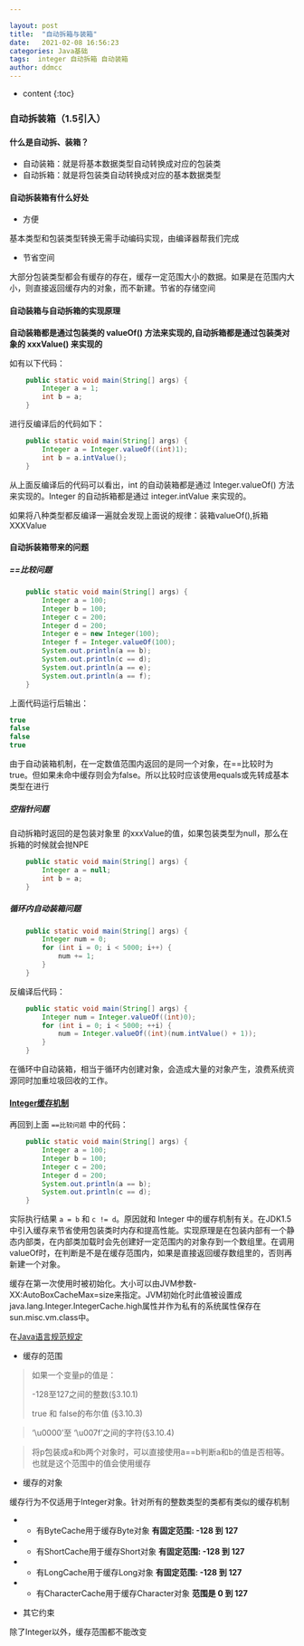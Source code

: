```yaml
---

layout: post
title:  "自动拆箱与装箱"
date:   2021-02-08 16:56:23
categories: Java基础
tags:  integer 自动拆箱 自动装箱
author: ddmcc
---
```


* content
{:toc}

  
### 自动拆装箱（1.5引入）

#### 什么是自动拆、装箱？

- 自动装箱：就是将基本数据类型自动转换成对应的包装类
- 自动拆箱：就是将包装类自动转换成对应的基本数据类型



#### 自动拆装箱有什么好处

- 方便

基本类型和包装类型转换无需手动编码实现，由编译器帮我们完成

- 节省空间

大部分包装类型都会有缓存的存在，缓存一定范围大小的数据。如果是在范围内大小，则直接返回缓存内的对象，而不新建。节省的存储空间


#### 自动装箱与自动拆箱的实现原理

**自动装箱都是通过包装类的 valueOf() 方法来实现的,自动拆箱都是通过包装类对象的 xxxValue() 来实现的**

如有以下代码：

```java
    public static void main(String[] args) {
        Integer a = 1;
        int b = a;
    }
```

进行反编译后的代码如下：

```java
    public static void main(String[] args) {
        Integer a = Integer.valueOf((int)1);
        int b = a.intValue();
    }
```

从上面反编译后的代码可以看出，int 的自动装箱都是通过 Integer.valueOf() 方法来实现的。Integer 的自动拆箱都是通过 integer.intValue 来实现的。

如果将八种类型都反编译一遍就会发现上面说的规律：装箱valueOf(),拆箱XXXValue



#### 自动拆装箱带来的问题


##### ==比较问题

```java
    public static void main(String[] args) {
        Integer a = 100;
        Integer b = 100;
        Integer c = 200;
        Integer d = 200;
        Integer e = new Integer(100);
        Integer f = Integer.valueOf(100);
        System.out.println(a == b);
        System.out.println(c == d);
        System.out.println(a == e);
        System.out.println(a == f);
    }
```

上面代码运行后输出：
```java
true
false
false
true
```


由于自动装箱机制，在一定数值范围内返回的是同一个对象，在==比较时为true。但如果未命中缓存则会为false。所以比较时应该使用equals或先转成基本类型在进行


##### 空指针问题

自动拆箱时返回的是包装对象里 的xxxValue的值，如果包装类型为null，那么在拆箱的时候就会抛NPE

```java
    public static void main(String[] args) {
        Integer a = null;
        int b = a;
    }
```


##### 循环内自动装箱问题

```java
    public static void main(String[] args) {
        Integer num = 0;
        for (int i = 0; i < 5000; i++) {
            num += 1;
        }
    }
```

反编译后代码：

```java
    public static void main(String[] args) {
        Integer num = Integer.valueOf((int)0);
        for (int i = 0; i < 5000; ++i) {
            num = Integer.valueOf((int)(num.intValue() + 1));
        }
    }
```


在循环中自动装箱，相当于循环内创建对象，会造成大量的对象产生，浪费系统资源同时加重垃圾回收的工作。


#### [Integer缓存机制](http://www.hollischuang.com/archives/1174)

再回到上面 `==比较问题` 中的代码：

```java
    public static void main(String[] args) {
        Integer a = 100;
        Integer b = 100;
        Integer c = 200;
        Integer d = 200;
        System.out.println(a == b);
        System.out.println(c == d);
    }
```

实际执行结果 `a = b` 和 `c != d`。原因就和 Integer 中的缓存机制有关。在JDK1.5中引入缓存来节省使用包装类时内存和提高性能。实现原理是在包装内部有一个静态内部类，在内部类加载时会先创建好一定范围内的对象存到一个数组里。在调用valueOf时，在判断是不是在缓存范围内，如果是直接返回缓存数组里的，否则再新建一个对象。

缓存在第一次使用时被初始化。大小可以由JVM参数-XX:AutoBoxCacheMax=size来指定。JVM初始化时此值被设置成java.lang.Integer.IntegerCache.high属性并作为私有的系统属性保存在sun.misc.vm.class中。

在[Java语言规范规定](https://docs.oracle.com/javase/specs/jls/se8/html/jls-5.html#jls-5.1.7)

- 缓存的范围

>如果一个变量p的值是：
> 
>-128至127之间的整数(§3.10.1)
>
>true 和 false的布尔值 (§3.10.3)
   
>‘\u0000’至 ‘\u007f’之间的字符(§3.10.4)
   
>将p包装成a和b两个对象时，可以直接使用a==b判断a和b的值是否相等。也就是这个范围中的值会使用缓存


- 缓存的对象

缓存行为不仅适用于Integer对象。针对所有的整数类型的类都有类似的缓存机制

- - 有ByteCache用于缓存Byte对象 **有固定范围: -128 到 127**
- - 有ShortCache用于缓存Short对象 **有固定范围: -128 到 127**
- - 有LongCache用于缓存Long对象 **有固定范围: -128 到 127**
- - 有CharacterCache用于缓存Character对象 **范围是 0 到 127**

- 其它约束

除了Integer以外，缓存范围都不能改变